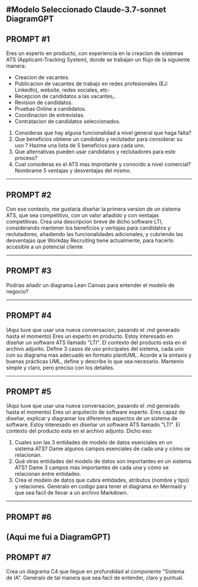 #Modelo Seleccionado
Claude-3.7-sonnet
DiagramGPT
-----
PROMPT #1
-----

Eres un experto en producto, con experiencia en la creacion de sistemas ATS (Applicant-Tracking System), donde se trabajan un flujo de la siguiente manera: 
- Creacion de vacantes.
- Publicacion de vacantes de trabajo en redes profesionales (EJ: LinkedIn), website, redes sociales, etc-
- Recepcion de candidatos a las vacantes,.
- Revision de candidatos.
- Pruebas Online a candidatos.
- Coordinacion de entrevistas.
- Contratacion de candidatos seleccionados.

1) Consideras que hay alguna funcionalidad a nivel general que haga falta? 
2) Que beneficios obtiene un candidato y reclutador para considerar su uso ? Hazme una lista de 5 beneficios para cada uno.
3) Que alternativas pueden usar candidatos y reclutadores para este proceso?
4) Cual consideras es el ATS mas improtante y conocido a nivel comercial? Nombrame 5 ventajas y desventajas del mismo.

-----
PROMPT #2
-----

Con ese contexto, me gustaria diseñar la primera version de un sistema ATS, que sea competitivo, con un valor añadido y con ventajas competitivas. Crea una descripcion breve de dicho software LTI, considerando mantener los beneficios y ventajas para candidatos y reclutadores, añadiendo las funcionalidades adicionales, y cubriendo las desventajas que Workday Recruiting tiene actualmente, para hacerlo accesible a un potencial cliente.

-----
PROMPT #3
-----

Podrias añadir un diagrama Lean Canvas para entender el modelo de negocio?

-----
PROMPT #4
-----
(Aqui tuve que usar una nueva conversacion, pasando el .md generado hasta el momento)
Eres un experto en producto. Estoy interesado en diseñar un software ATS llamado "LTI". El contexto del producto esta en el archivo adjunto. Define 3 casos de uso principales del sistema, cada uno con su diagrama mas adecuado en formato plantUML. Acorde a la sintaxis y buenas prácticas UML, define y describe lo que sea necesario. Mantenlo simple y claro, pero preciso con los detalles.

-----
PROMPT #5
-----
(Aqui tuve que usar una nueva conversacion, pasando el .md generado hasta el momento)
Eres un arquitecto de software experto. Eres capaz de diseñar, explicar y diagramar los diferentes aspectos de un sistema de software. Estoy interesado en diseñar un software ATS llamado "LTI". El contexto del producto esta en el archivo adjunto. Dicho eso: 
1) Cuales son las 3 entidades de modelo de datos esenciales en un sistema ATS? Dame algunos campos esenciales de cada una y cómo se relacionan. 
2) Qué otras entidades del modelo de datos son importantes en un sistema ATS? Dame 3 campos más importantes de cada una y cómo se relacionan entre entidades.
3) Crea el modelo de datos que cubra entidades, atributos (nombre y tipo) y relaciones. Generalo en codigo para tener el diagrama en Mermaid y que sea facil de llevar a un archivo Markdown.

-----
PROMPT #6
-----
(Aqui me fui a DiagramGPT)
-----
PROMPT #7
-----
Crea un diagrama C4 que llegue en profundidad al componente "Sistema de IA". Generalo de tal manera que sea facil de entender, claro y puntual.